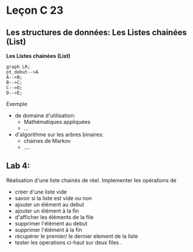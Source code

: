 # Leçon C 23
## Les structures de données: Les Listes chainées (List)

**Les Listes chainées (List)**
```mermaid
graph LR; 
pt_debut-->A
A-->B;
B-->C;
C-->D;
D-->E;
```

Exemple 
* de  domaine d'utilisation: 
	* Mathématiques appliquées
	* ...
* d'algorithme sur les arbres binaires:
	* chaines de Markov
	* ....
## Lab 4: 
Réalisation d'une liste chainés de réel.
Implementer les opérations de 
* créer d'une liste vide
* savoir si la liste est vide ou non
* ajouter un élément au debut
*  ajouter un élément à la fin
* d'afficher les éléments de la file
*  supprimer l'élément au debut
*  supprimer l'élément à la fin
* récupérer le premier/ le dernier element de la liste
* tester les operations ci-haut sur deux files .